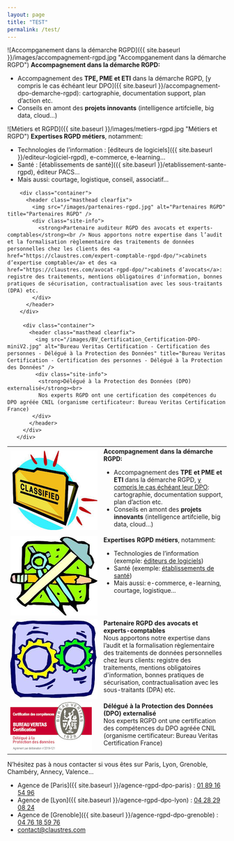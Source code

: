 ```yaml
---
layout: page
title: "TEST"
permalink: /test/
---
```


![Accompganement dans la démarche RGPD]({{ site.baseurl }}/images/accompagnement-rgpd.jpg "Accompganement dans la démarche RGPD")
**Accompagnement dans la démarche RGPD:**
* Accompagnement des **TPE, PME et ETI** dans la démarche RGPD, [y compris le cas échéant leur DPO]({{ site.baseurl }}/accompagnement-dpo-demarche-rgpd): cartographie, documentation support, plan d’action etc.
* Conseils en amont des **projets innovants** (intelligence artifcielle, big data, cloud…)

![Métiers et RGPD]({{ site.baseurl }}/images/metiers-rgpd.jpg "Métiers et RGPD")
**Expertises RGPD métiers**, notamment:
* Technologies de l’information : [éditeurs de logiciels]({{ site.baseurl }}/editeur-logiciel-rgpd), e-commerce, e-learning...
* Santé : [établissements de santé]({{ site.baseurl }}/etablissement-sante-rgpd), éditeur PACS...
* Mais aussi: courtage, logistique, conseil, associatif...


<div class="wrapper-masthead">

        <div class="container">
          <header class="masthead clearfix">
            <img src="/images/partenaires-rgpd.jpg" alt="Partenaires RGPD" title="Partenaires RGPD" />
            <div class="site-info">
              <strong>Partenaire auditeur RGPD des avocats et experts-comptables</strong><br /> Nous apportons notre expertise dans l’audit et la formalisation règlementaire des traitements de données personnelles chez les clients des <a href="https://claustres.com/expert-comptable-rgpd-dpo/">cabinets d’expertise comptable</a> et des <a href="https://claustres.com/avocat-rgpd-dpo/">cabinets d’avocats</a>: registre des traitements, mentions obligatoires d'information, bonnes pratiques de sécurisation, contractualisation avec les sous-traitants (DPA) etc.
            </div>
          </header>
        </div>

         <div class="container">
           <header class="masthead clearfix">
             <img src="/images/BV_Certification_Certification-DPO-miniV2.jpg" alt="Bureau Veritas Certification - Certification des personnes - Délégué à la Protection des Données" title="Bureau Veritas Certification - Certification des personnes - Délégué à la Protection des Données" />
             <div class="site-info">
              <strong>Délégué à la Protection des Données (DPO) externalisé</strong><br>
              Nos experts RGPD ont une certification des compétences du DPO agréée CNIL (organisme certificateur: Bureau Veritas Certification France)
            </div>
           </header>
         </div>
       </div>


<table>
    <tr>
      <td width=200><img src="/images/accompagnement-rgpd.jpg" alt="Accompganement dans la démarche RGPD" title="Accompagnement dans la démarche RGPD"/></td>
      <td style="vertical-align:top;"><strong>Accompagnement dans la démarche RGPD:</strong><br>
      <ul>
        <li>Accompagnement des <strong>TPE et PME et ETI</strong> dans la démarche RGPD, <a href="https://claustres.com/accompagnement-dpo-demarche-rgpd">y compris le cas échéant leur DPO</a>: cartographie, documentation support, plan d’action etc.</li>
        <li>Conseils en amont des <strong>projets innovants</strong> (intelligence artifcielle, big data, cloud…)</li>
      </ul>
      </td>
    </tr>
    <tr>
      <td width=200><img src="/images/metiers-rgpd.jpg" alt="Métiers RGPD" title="Métiers RGPD" /></td>
      <td style="vertical-align:top;"><strong>Expertises RGPD métiers</strong>, notamment:<br /><ul><li>Technologies de l’information (exemple: <a href="https://claustres.com/editeur-logiciel-rgpd/">éditeurs de logiciels</a>)</li><li>Santé (exemple: <a href="https://claustres.com/etablissement-sante-rgpd/">établissements de santé</a>)</li>
      <li>Mais aussi: e-commerce, e-learning, courtage, logistique...</li>
      </ul></td>
    </tr>
    <tr>
      <td width=200><img src="/images/partenaires-rgpd.jpg" alt="Partenaires RGPD" title="Partenaires RGPD" /></td>
      <td style="vertical-align:top;"><strong>Partenaire RGPD des avocats et experts-comptables</strong><br /> Nous apportons notre expertise dans l’audit et la formalisation règlementaire des traitements de données personnelles chez leurs clients: registre des traitements, mentions obligatoires d'information, bonnes pratiques de sécurisation, contractualisation avec les sous-traitants (DPA) etc.
      </td>
    </tr>
    <tr>
      <td width=200><img src="/images/BV_Certification_Certification-DPO-miniV2.jpg" alt="Bureau Veritas Certification - Certification des personnes - Délégué à la Protection des Données" title="Bureau Veritas Certification - Certification des personnes - Délégué à la Protection des Données" class="center-image" /></td>
      <td style="vertical-align:top;"><strong>Délégué à la Protection des Données (DPO) externalisé</strong><br>
      Nos experts RGPD ont une certification des compétences du DPO agréée CNIL (organisme certificateur: Bureau Veritas Certification France)
      </td>
    </tr>
</table>


N’hésitez pas à nous contacter si vous êtes sur Paris, Lyon, Grenoble, Chambéry, Annecy, Valence…
* Agence de [Paris]({{ site.baseurl }}/agence-rgpd-dpo-paris) : [01 89 16 54 96](tel:+33189165496)
* Agence de [Lyon]({{ site.baseurl }}/agence-rgpd-dpo-lyon) : [04 28 29 08 24](tel:+33428290824)
* Agence de [Grenoble]({{ site.baseurl }}/agence-rgpd-dpo-grenoble) : [04 76 18 59 76](tel:+33476185976)
* [contact@claustres.com](mailto:contact@claustres.com)
